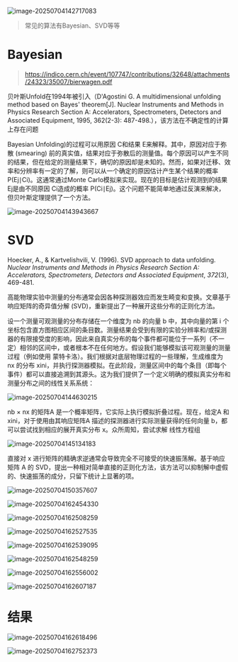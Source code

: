 ![image-20250704142717083](./img/20/image-20250704142717083.png)

> 常见的算法有Bayesian、SVD等等

# Bayesian

> https://indico.cern.ch/event/107747/contributions/32648/attachments/24323/35007/bierwagen.pdf

贝叶斯Unfold在1994年被引入（D'Agostini G. A multidimensional unfolding method based on Bayes' theorem[J]. Nuclear Instruments and Methods in Physics Research Section A: Accelerators, Spectrometers, Detectors and Associated Equipment, 1995, 362(2-3): 487-498.），该方法在不确定性的计算上存在问题

Bayesian Unfolding)的过程可以用原因 C和结果 E来解释。其中，原因对应于弥散 (smearing) 前的真实值，结果对应于弥散后的测量值。每个原因可以产生不同的结果，但在给定的测量结果下，确切的原因却是未知的。然而，如果对迁移、效率和分辨率有一定的了解，则可以从一个确定的原因估计产生某个结果的概率 P(Ej∣Ci)。这通常通过Monte Carlo模拟来实现。现在的目标是估计观测到的结果 Ej是由不同原因 Ci造成的概率 P(Ci∣Ej)。这个问题不能简单地通过反演来解决，但贝叶斯定理提供了一个方法。

![image-20250704143943667](./img/20/image-20250704143943667.png)



# SVD

Hoecker, A., & Kartvelishvili, V. (1996). SVD approach to data unfolding. *Nuclear Instruments and Methods in Physics Research Section A: Accelerators, Spectrometers, Detectors and Associated Equipment*, *372*(3), 469-481.


高能物理实验中测量的分布通常会因各种探测器效应而发生畸变和变换。文章基于响应矩阵的奇异值分解 (SVD)，重新提出了一种展开这些分布的正则化方法。

设一个测量可观测量的分布存储在一个维度为 nb 的向量 b 中，其中向量的第 i 个坐标包含直方图相应区间的条目数。测量结果会受到有限的实验分辨率和/或探测器的有限接受度的影响，因此来自真实分布的每个事件都可能位于一系列（不一定）相邻的区间中，或者根本不在任何地方。假设我们能够模拟该可观测量的测量过程（例如使用
蒙特卡洛）。我们根据对底层物理过程的一些理解，生成维度为 nx 的分布 xini，并执行探测器模拟。在此阶段，测量区间中的每个条目（即每个事件）都可以直接追溯到其源头。这为我们提供了一个定义明确的模拟真实分布和测量分布之间的线性关系系统：

![image-20250704144630215](./img/20/image-20250704144630215.png)

nb × nx 的矩阵A 是一个概率矩阵，它实际上执行模拟折叠过程。现在，给定A 和 xini，对于使用由其响应矩阵A 描述的探测器进行实际测量获得的任何向量 b，都可以尝试找到相应的展开真实分布 x。众所周知，尝试求解
线性方程组

![image-20250704145134183](./img/20/image-20250704145134183.png)

直接对 x 进行矩阵的精确求逆通常会导致完全不可接受的快速振荡解。基于响应矩阵 A 的 SVD，提出一种相对简单直接的正则化方法，该方法可以抑制解中虚假的、快速振荡的成分，只留下统计上显著的项。



![image-20250704150357607](./img/20/image-20250704150357607.png)

![image-20250704162454330](./img/20/image-20250704162454330.png)

![image-20250704162508259](./img/20/image-20250704162508259.png)

![image-20250704162527535](./img/20/image-20250704162527535.png)

![image-20250704162539095](./img/20/image-20250704162539095.png)

![image-20250704162548259](./img/20/image-20250704162548259.png)

![image-20250704162556002](./img/20/image-20250704162556002.png)

![image-20250704162607187](./img/20/image-20250704162607187.png)

# 结果

![image-20250704162618496](./img/20/image-20250704162618496.png)

![image-20250704162752373](./img/20/image-20250704162752373.png)
